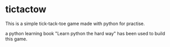 # tictactow
This is a simple tick-tack-toe game made with python for practise.

a python learning book "Learn python the hard way" has been used to build this game.
